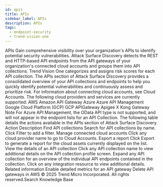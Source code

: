 ```yaml
---
id: apis
title: APIs
sidebar_label: APIs
description: APIs
tags:
  - endpoint-security
  - trend-vision-one
---
```


 APIs Gain comprehensive visibility over your organization's APIs to identify potential security vulnerabilities. Attack Surface Discovery detects the REST and HTTP-based API endpoints from the API gateways of your organization's connected cloud accounts and groups them into API collections. Trend Vision One categorizes and assigns risk scores for each API collection. The APIs section of Attack Surface Discovery provides a consolidated overview of your API collections and endpoints to help you quickly identify potential vulnerabilities and continuously assess and prioritize risk. For information about connecting cloud accounts, see Cloud Accounts. The following cloud providers and services are currently supported: AWS Amazon API Gateway Azure Azure API Management Google Cloud Platform (GCP) GCP APIGateway Apigee X Kong Gateway Note For Azure API Management, the OData API type is not supported, and will not appear in the endpoint lists for an API Collection. The following table details the actions available in the APIs section of Attack Surface Discovery. Action Description Find API collections Search for API collections by name. Click Filter to add a filter. Manage connected cloud accounts Click any cloud provider name to go to Cloud Accounts. Export a report Click Export to generate a report for the cloud assets currently displayed on the list. View the details of an API collection Click any API collection name to view additional details on the API collection profile screen. Expand any API collection for an overview of the individual API endpoints contained in the collection. Click on any integration resource to view additional details. Related information Enable detailed metrics for an API gateway Delete API gateways in AWS © 2025 Trend Micro Incorporated. All rights reserved.Search Knowledge Base